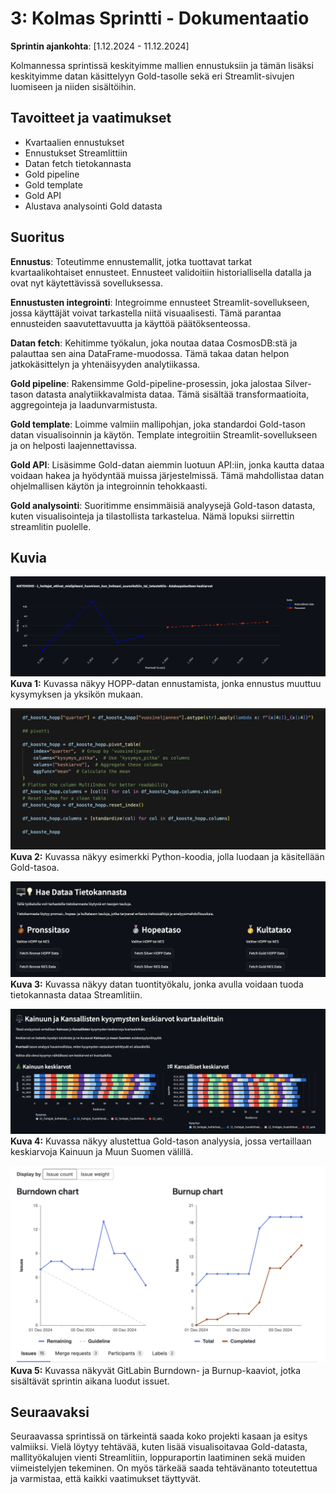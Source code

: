 # **3: Kolmas Sprintti - Dokumentaatio**

**Sprintin ajankohta**: [1.12.2024 - 11.12.2024]

Kolmannessa sprintissä keskityimme mallien ennustuksiin ja tämän lisäksi keskityimme datan käsittelyyn Gold-tasolle sekä eri Streamlit-sivujen luomiseen ja niiden sisältöihin.

## **Tavoitteet ja vaatimukset**

 * Kvartaalien ennustukset
 * Ennustukset Streamlittiin
 * Datan fetch tietokannasta
 * Gold pipeline
 * Gold template
 * Gold API
 * Alustava analysointi Gold datasta

## **Suoritus**

**Ennustus**: Toteutimme ennustemallit, jotka tuottavat tarkat kvartaalikohtaiset ennusteet. Ennusteet validoitiin historiallisella datalla ja ovat nyt käytettävissä sovelluksessa.

**Ennustusten integrointi**: Integroimme ennusteet Streamlit-sovellukseen, jossa käyttäjät voivat tarkastella niitä visuaalisesti. Tämä parantaa ennusteiden saavutettavuutta ja käyttöä päätöksenteossa.

**Datan fetch**: Kehitimme työkalun, joka noutaa dataa CosmosDB:stä ja palauttaa sen aina DataFrame-muodossa. Tämä takaa datan helpon jatkokäsittelyn ja yhtenäisyyden analytiikassa.

**Gold pipeline**: Rakensimme Gold-pipeline-prosessin, joka jalostaa Silver-tason datasta analytiikkavalmista dataa. Tämä sisältää transformaatioita, aggregointeja ja laadunvarmistusta.

**Gold template**: Loimme valmiin mallipohjan, joka standardoi Gold-tason datan visualisoinnin ja käytön. Template integroitiin Streamlit-sovellukseen ja on helposti laajennettavissa.

**Gold API**: Lisäsimme Gold-datan aiemmin luotuun API:iin, jonka kautta dataa voidaan hakea ja hyödyntää muissa järjestelmissä. Tämä mahdollistaa datan ohjelmallisen käytön ja integroinnin tehokkaasti.

**Gold analysointi**: Suoritimme ensimmäisiä analyysejä Gold-tason datasta, kuten visualisointeja ja tilastollista tarkastelua. Nämä lopuksi siirrettin streamlitin puolelle.

## **Kuvia**

![ENNUSTUS HOPP](../images/HOPP_ennustus.png)
**Kuva 1:** Kuvassa näkyy HOPP-datan ennustamista, jonka ennustus muuttuu kysymyksen ja yksikön mukaan.

![GOLD DATA](../images/gold_data.png)
**Kuva 2:** Kuvassa näkyy esimerkki Python-koodia, jolla luodaan ja käsitellään Gold-tasoa.

![DATA FETCH](../images/data_fetch.png)
**Kuva 3:** Kuvassa näkyy datan tuontityökalu, jonka avulla voidaan tuoda tietokannasta dataa Streamlitiin.

![GOLD ANALYYSI](../images/gold_analyysi.png)
**Kuva 4:** Kuvassa näkyy alustettua Gold-tason analyysia, jossa vertaillaan keskiarvoja Kainuun ja Muun Suomen välillä.

![SPRINTTI 3](../images/sprintti3.png)
**Kuva 5:** Kuvassa näkyvät GitLabin Burndown- ja Burnup-kaaviot, jotka sisältävät sprintin aikana luodut issuet.

## **Seuraavaksi**

Seuraavassa sprintissä on tärkeintä saada koko projekti kasaan ja esitys valmiiksi. Vielä löytyy tehtävää, kuten lisää visualisoitavaa Gold-datasta, mallityökalujen vienti Streamlitiin, loppuraportin laatiminen sekä muiden viimeistelyjen tekeminen. On myös tärkeää saada tehtävänanto toteutettua ja varmistaa, että kaikki vaatimukset täyttyvät.